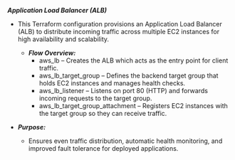 ***Application Load Balancer (ALB)***
- This Terraform configuration provisions an Application Load Balancer (ALB) to distribute incoming traffic across multiple EC2 instances for high availability and scalability.

   - ***Flow Overview:***
     - aws_lb – Creates the ALB which acts as the entry point for client traffic.
     - aws_lb_target_group – Defines the backend target group that holds EC2 instances and manages health checks.
     - aws_lb_listener – Listens on port 80 (HTTP) and forwards incoming requests to the target group.
     - aws_lb_target_group_attachment – Registers EC2 instances with the target group so they can receive traffic.

- ***Purpose:***
  - Ensures even traffic distribution, automatic health monitoring, and improved fault tolerance for deployed applications.
